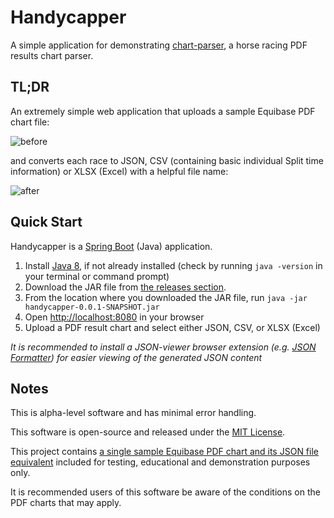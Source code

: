 # Handycapper

A simple application for demonstrating [chart-parser](https://github.com/robinhowlett/chart-parser), a horse racing PDF results chart parser.
  
## TL;DR

An extremely simple web application that uploads a sample Equibase PDF chart file:

![before](https://i.imgur.com/MieDMwZ.png)

and converts each race to JSON, CSV (containing basic individual Split time information) or XLSX (Excel) with a helpful file name:

![after](https://i.imgur.com/GZrVUt0.png)

## Quick Start

Handycapper is a [Spring Boot](https://projects.spring.io/spring-boot/) (Java) application. 

1. Install [Java 8](https://www.java.com/en/download/help/download_options.xml), if not already installed (check by running `java -version` in your terminal or command prompt)
1. Download the JAR file from [the releases section](https://github.com/robinhowlett/handycapper/releases).
1. From the location where you downloaded the JAR file, run `java -jar handycapper-0.0.1-SNAPSHOT.jar`
1. Open [http://localhost:8080](http://localhost:8080) in your browser
1. Upload a PDF result chart and select either JSON, CSV, or XLSX (Excel)

_It is recommended to install a JSON-viewer browser extension (e.g. [JSON Formatter](https://chrome.google.com/webstore/detail/json-formatter/bcjindcccaagfpapjjmafapmmgkkhgoa?hl=en)) for easier viewing of the generated JSON content_

## Notes

This is alpha-level software and has minimal error handling.

This software is open-source and released under the [MIT License](https://github.com/robinhowlett/chart-parser/blob/master/LICENSE). 

This project contains [a single sample Equibase PDF chart and its JSON file equivalent](https://github.com/robinhowlett/handycapper/blob/master/src/main/resources) included for testing, educational and demonstration purposes only.

It is recommended users of this software be aware of the conditions on the PDF charts that may apply.

